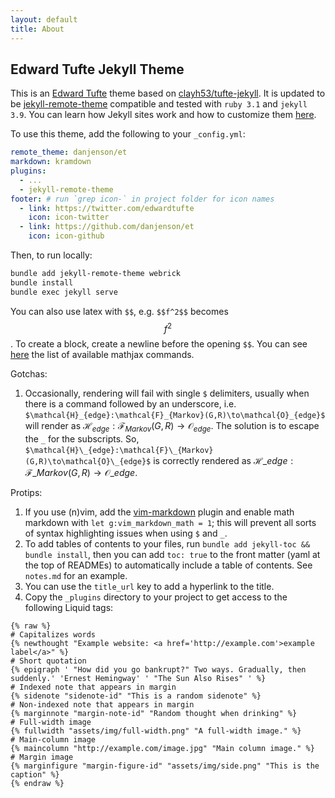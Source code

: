 ```yaml
---
layout: default
title: About
---
```


## Edward Tufte Jekyll Theme

This is an [Edward Tufte](https://en.wikipedia.org/wiki/Edward_Tufte) theme
based on [clayh53/tufte-jekyll](https://github.com/clayh53/tufte-jekyll). It is
updated to be
[jekyll-remote-theme](https://github.com/benbalter/jekyll-remote-theme)
compatible and tested with `ruby 3.1` and `jekyll 3.9`. You can learn how
Jekyll sites work and how to customize them [here](https://jekyllrb.com/docs/).

To use this theme, add the following to your `_config.yml`:

```yaml
remote_theme: danjenson/et
markdown: kramdown
plugins:
  - ...
  - jekyll-remote-theme
footer: # run `grep icon-` in project folder for icon names
  - link: https://twitter.com/edwardtufte
    icon: icon-twitter
  - link: https://github.com/danjenson/et
    icon: icon-github
```

Then, to run locally:

```bash
bundle add jekyll-remote-theme webrick
bundle install
bundle exec jekyll serve
```

You can also use latex with `$$`, e.g. `$$f^2$$` becomes $$f^2$$. To create a
block, create a newline before the opening `$$`. You can see [here](https://docs.mathjax.org/en/latest/input/tex/macros/index.html) the list of available mathjax commands.

Gotchas:

1. Occasionally, rendering will fail with single `$` delimiters, usually when
   there is a command followed by an underscore, i.e.
   `$\mathcal{H}_{edge}:\mathcal{F}_{Markov}(G,R)\to\mathcal{O}_{edge}$` will
   render as
   $\mathcal{H}_{edge}:\mathcal{F}_{Markov}(G,R)\to\mathcal{O}_{edge}$. The
   solution is to escape the `_` for the subscripts. So,
   `$\mathcal{H}\_{edge}:\mathcal{F}\_{Markov}(G,R)\to\mathcal{O}\_{edge}$` is
   correctly rendered as
   $\mathcal{H}\_{edge}:\mathcal{F}\_{Markov}(G,R)\to\mathcal{O}\_{edge}$.

Protips:

1. If you use (n)vim, add the
   [vim-markdown](https://github.com/preservim/vim-markdown) plugin and enable
   math markdown with `let g:vim_markdown_math = 1`; this will prevent all
   sorts of syntax highlighting issues when using `$` and `_`.
1. To add tables of contents to your files, run `bundle add jekyll-toc && bundle install`, then you can add `toc: true` to the front matter (yaml at
   the top of READMEs) to automatically include a table of contents. See
   `notes.md` for an example.
1. You can use the `title_url` key to add a hyperlink to the title.
1. Copy the `_plugins` directory to your project to get access to the following Liquid tags:

```liquid
{% raw %}
# Capitalizes words
{% newthought "Example website: <a href='http://example.com'>example label</a>" %}
# Short quotation
{% epigraph ' "How did you go bankrupt?" Two ways. Gradually, then suddenly.' 'Ernest Hemingway' ' "The Sun Also Rises" ' %}
# Indexed note that appears in margin
{% sidenote "sidenote-id" "This is a random sidenote" %}
# Non-indexed note that appears in margin
{% marginnote "margin-note-id" "Random thought when drinking" %}
# Full-width image
{% fullwidth "assets/img/full-width.png" "A full-width image." %}
# Main-column image
{% maincolumn "http://example.com/image.jpg" "Main column image." %}
# Margin image
{% marginfigure "margin-figure-id" "assets/img/side.png" "This is the caption" %}
{% endraw %}
```
